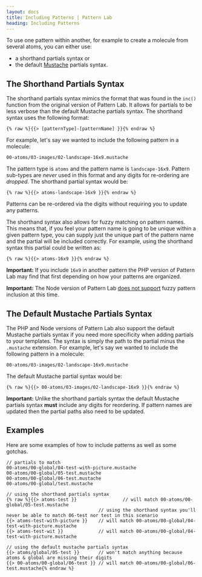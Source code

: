 ```yaml
---
layout: docs
title: Including Patterns | Pattern Lab
heading: Including Patterns
---
```


To use one pattern within another, for example to create a molecule from several atoms, you can either use:

* a shorthand partials syntax or 
* the default [Mustache](http://mustache.github.io/mustache.5.html) partials syntax.

## The Shorthand Partials Syntax

The shorthand partials syntax mimics the format that was found in the `inc()` function from the original version of Pattern Lab. It allows for partials to be less verbose than the default Mustache partials syntax. The shorthand syntax uses the following format:

```
{% raw %}{{> [patternType]-[patternName] }}{% endraw %}
```

For example, let's say we wanted to include the following pattern in a molecule:

```
00-atoms/03-images/02-landscape-16x9.mustache
```

The pattern type is `atoms` and the pattern name is `landscape-16x9`. Pattern sub-types are _never_ used in this format and any digits for re-ordering are _dropped_. The shorthand partial syntax would be:

```
{% raw %}{{> atoms-landscape-16x9 }}{% endraw %}
```

Patterns can be re-ordered via the digits without requiring you to update any patterns. 

The shorthand syntax also allows for fuzzy matching on pattern names. This means that, if you feel your pattern name is going to be unique within a given pattern type, you can supply just the unique part of the pattern name and the partial will be included correctly. For example, using the shorthand syntax this partial could be written as:

```
{% raw %}{{> atoms-16x9 }}{% endraw %}
```

**Important:** If you include `16x9` in another pattern the PHP version of Pattern Lab may find that first depending on how your patterns are organized.

**Important:** The Node version of Pattern Lab [does not support](https://github.com/pattern-lab/patternlab-node/issues/202) fuzzy pattern inclusion at this time.

## The Default Mustache Partials Syntax

The PHP and Node versions of Pattern Lab also support the default Mustache partials syntax if you need more specificity when adding partials to your templates. The syntax is simply the path to the partial minus the `.mustache` extension. For example, let's say we wanted to include the following pattern in a molecule:

```
00-atoms/03-images/02-landscape-16x9.mustache
```

The default Mustache partial syntax would be:

```
{% raw %}{{> 00-atoms/03-images/02-landscape-16x9 }}{% endraw %}
```

**Important:** Unlike the shorthand partials syntax the default Mustache partials syntax **must** include any digits for reordering. If pattern names are updated then the partial paths also need to be updated.

## Examples

Here are some examples of how to include patterns as well as some gotchas.

```
// partials to match
00-atoms/00-global/04-test-with-picture.mustache
00-atoms/00-global/05-test.mustache
00-atoms/00-global/06-test.mustache
00-atoms/00-global/test.mustache

// using the shorthand partials syntax
{% raw %}{{> atoms-test }}                 // will match 00-atoms/00-global/05-test.mustache
                                  // using the shorthand syntax you'll never be able to match 06-test nor test in this scenario
{{> atoms-test-with-picture }}    // will match 00-atoms/00-global/04-test-with-picture.mustache 
{{> atoms-test-wit }}             // will match 00-atoms/00-global/04-test-with-picture.mustache

// using the default mustache partials syntax
{{> atoms/global/05-test }}       // won't match anything because atoms & global are missing their digits
{{> 00-atoms/00-global/06-test }} // will match 00-atoms/00-global/06-test.mustache{% endraw %}
```
